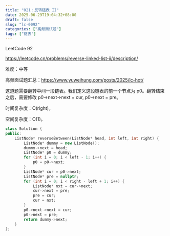 ```yaml
---
title: "021：反转链表 II"
date: 2025-06-29T19:04:32+08:00
draft: false
slug: "lc-0092"
categories: ["高频面试题"]
tags: ["链表"]
---
```


LeetCode 92

https://leetcode.cn/problems/reverse-linked-list-ii/description/

难度：中等

高频面试题汇总：https://www.yuweihung.com/posts/2025/lc-hot/

这道题需要翻转中间一段链表。我们定义这段链表的前一个节点为 p0。翻转结束之后，需要修改 p0->next->next = cur, p0->next = pre。

时间复杂度：O(right)。

空间复杂度：O(1)。

<!--more-->

```cpp
class Solution {
public:
    ListNode* reverseBetween(ListNode* head, int left, int right) {
        ListNode* dummy = new ListNode();
        dummy->next = head;
        ListNode* p0 = dummy;
        for (int i = 0; i < left - 1; i++) {
            p0 = p0->next;
        }
        ListNode* cur = p0->next;
        ListNode* pre = nullptr;
        for (int i = 0; i < right - left + 1; i++) {
            ListNode* nxt = cur->next;
            cur->next = pre;
            pre = cur;
            cur = nxt;
        }
        p0->next->next = cur;
        p0->next = pre;
        return dummy->next;
    }
};
```
